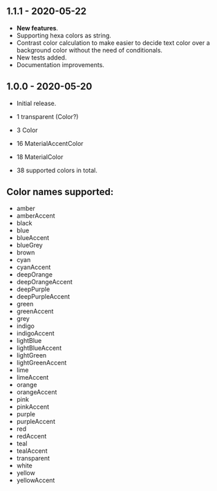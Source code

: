 ## 1.1.1 - 2020-05-22

* **New features**.
* Supporting hexa colors as string.
* Contrast color calculation to make easier to decide text color over a background color without the need of conditionals.
* New tests added.
* Documentation improvements.

## 1.0.0 - 2020-05-20

* Initial release.

* 1 transparent (Color?)
* 3 Color 
* 16 MaterialAccentColor
* 18 MaterialColor
* 38 supported colors in total.

## Color names supported:

* amber
* amberAccent
* black
* blue
* blueAccent
* blueGrey
* brown
* cyan
* cyanAccent
* deepOrange
* deepOrangeAccent
* deepPurple
* deepPurpleAccent
* green
* greenAccent
* grey
* indigo
* indigoAccent
* lightBlue
* lightBlueAccent
* lightGreen
* lightGreenAccent
* lime
* limeAccent
* orange
* orangeAccent
* pink
* pinkAccent
* purple
* purpleAccent
* red
* redAccent
* teal
* tealAccent
* transparent
* white
* yellow
* yellowAccent